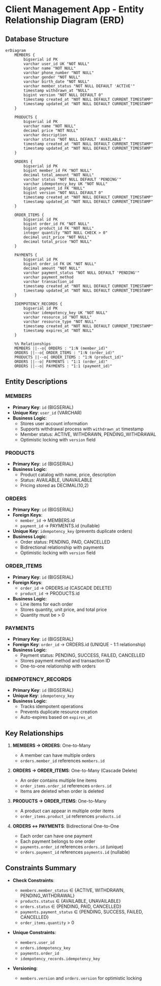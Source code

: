 # Client Management App - Entity Relationship Diagram (ERD)

## Database Structure

```mermaid
erDiagram
    MEMBERS {
        bigserial id PK
        varchar user_id UK "NOT NULL"
        varchar name "NOT NULL"
        varchar phone_number "NOT NULL"
        varchar gender "NOT NULL"
        varchar birth_date "NOT NULL"
        varchar member_status "NOT NULL DEFAULT 'ACTIVE'"
        timestamp withdrawn_at "NULL"
        bigint version "NOT NULL DEFAULT 0"
        timestamp created_at "NOT NULL DEFAULT CURRENT_TIMESTAMP"
        timestamp updated_at "NOT NULL DEFAULT CURRENT_TIMESTAMP"
    }

    PRODUCTS {
        bigserial id PK
        varchar name "NOT NULL"
        decimal price "NOT NULL"
        varchar description
        varchar status "NOT NULL DEFAULT 'AVAILABLE'"
        timestamp created_at "NOT NULL DEFAULT CURRENT_TIMESTAMP"
        timestamp updated_at "NOT NULL DEFAULT CURRENT_TIMESTAMP"
    }

    ORDERS {
        bigserial id PK
        bigint member_id FK "NOT NULL"
        decimal total_amount "NOT NULL"
        varchar status "NOT NULL DEFAULT 'PENDING'"
        varchar idempotency_key UK "NOT NULL"
        bigint payment_id FK "NULL"
        bigint version "NOT NULL DEFAULT 0"
        timestamp created_at "NOT NULL DEFAULT CURRENT_TIMESTAMP"
        timestamp updated_at "NOT NULL DEFAULT CURRENT_TIMESTAMP"
    }

    ORDER_ITEMS {
        bigserial id PK
        bigint order_id FK "NOT NULL"
        bigint product_id FK "NOT NULL"
        integer quantity "NOT NULL CHECK > 0"
        decimal unit_price "NOT NULL"
        decimal total_price "NOT NULL"
    }

    PAYMENTS {
        bigserial id PK
        bigint order_id FK UK "NOT NULL"
        decimal amount "NOT NULL"
        varchar payment_status "NOT NULL DEFAULT 'PENDING'"
        varchar payment_method
        varchar transaction_id
        timestamp created_at "NOT NULL DEFAULT CURRENT_TIMESTAMP"
        timestamp updated_at "NOT NULL DEFAULT CURRENT_TIMESTAMP"
    }

    IDEMPOTENCY_RECORDS {
        bigserial id PK
        varchar idempotency_key UK "NOT NULL"
        varchar resource_id "NOT NULL"
        varchar resource_type "NOT NULL"
        timestamp created_at "NOT NULL DEFAULT CURRENT_TIMESTAMP"
        timestamp expires_at "NOT NULL"
    }

    %% Relationships
    MEMBERS ||--o{ ORDERS : "1:N (member_id)"
    ORDERS ||--o{ ORDER_ITEMS : "1:N (order_id)"
    PRODUCTS ||--o{ ORDER_ITEMS : "1:N (product_id)"
    ORDERS ||--o| PAYMENTS : "1:1 (order_id)"
    ORDERS ||--o| PAYMENTS : "1:1 (payment_id)"
```

## Entity Descriptions

### MEMBERS
- **Primary Key**: `id` (BIGSERIAL)
- **Unique Key**: `user_id` (VARCHAR)
- **Business Logic**:
  - Stores user account information
  - Supports withdrawal process with `withdrawn_at` timestamp
  - Member status: ACTIVE, WITHDRAWN, PENDING_WITHDRAWAL
  - Optimistic locking with `version` field

### PRODUCTS
- **Primary Key**: `id` (BIGSERIAL)
- **Business Logic**:
  - Product catalog with name, price, description
  - Status: AVAILABLE, UNAVAILABLE
  - Pricing stored as DECIMAL(10,2)

### ORDERS
- **Primary Key**: `id` (BIGSERIAL)
- **Foreign Keys**:
  - `member_id` → MEMBERS.id
  - `payment_id` → PAYMENTS.id (nullable)
- **Unique Key**: `idempotency_key` (prevents duplicate orders)
- **Business Logic**:
  - Order status: PENDING, PAID, CANCELLED
  - Bidirectional relationship with payments
  - Optimistic locking with `version` field

### ORDER_ITEMS
- **Primary Key**: `id` (BIGSERIAL)
- **Foreign Keys**:
  - `order_id` → ORDERS.id (CASCADE DELETE)
  - `product_id` → PRODUCTS.id
- **Business Logic**:
  - Line items for each order
  - Stores quantity, unit price, and total price
  - Quantity must be > 0

### PAYMENTS
- **Primary Key**: `id` (BIGSERIAL)
- **Foreign Key**: `order_id` → ORDERS.id (UNIQUE - 1:1 relationship)
- **Business Logic**:
  - Payment status: PENDING, SUCCESS, FAILED, CANCELLED
  - Stores payment method and transaction ID
  - One-to-one relationship with orders

### IDEMPOTENCY_RECORDS
- **Primary Key**: `id` (BIGSERIAL)
- **Unique Key**: `idempotency_key`
- **Business Logic**:
  - Tracks idempotent operations
  - Prevents duplicate resource creation
  - Auto-expires based on `expires_at`

## Key Relationships

1. **MEMBERS → ORDERS**: One-to-Many
   - A member can have multiple orders
   - `orders.member_id` references `members.id`

2. **ORDERS → ORDER_ITEMS**: One-to-Many (Cascade Delete)
   - An order contains multiple line items
   - `order_items.order_id` references `orders.id`
   - Items are deleted when order is deleted

3. **PRODUCTS → ORDER_ITEMS**: One-to-Many
   - A product can appear in multiple order items
   - `order_items.product_id` references `products.id`

4. **ORDERS ↔ PAYMENTS**: Bidirectional One-to-One
   - Each order can have one payment
   - Each payment belongs to one order
   - `payments.order_id` references `orders.id` (unique)
   - `orders.payment_id` references `payments.id` (nullable)

## Constraints Summary

- **Check Constraints**:
  - `members.member_status` ∈ {ACTIVE, WITHDRAWN, PENDING_WITHDRAWAL}
  - `products.status` ∈ {AVAILABLE, UNAVAILABLE}
  - `orders.status` ∈ {PENDING, PAID, CANCELLED}
  - `payments.payment_status` ∈ {PENDING, SUCCESS, FAILED, CANCELLED}
  - `order_items.quantity` > 0

- **Unique Constraints**:
  - `members.user_id`
  - `orders.idempotency_key`
  - `payments.order_id`
  - `idempotency_records.idempotency_key`

- **Versioning**:
  - `members.version` and `orders.version` for optimistic locking